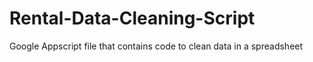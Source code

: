 # Rental-Data-Cleaning-Script
Google Appscript file that contains code to clean data in a spreadsheet

